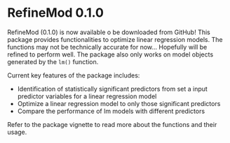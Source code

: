# RefineMod 0.1.0

RefineMod (0.1.0) is now available o be downloaded from GitHub! This package provides functionalities to optimize linear regression models. The functions may not be technically accurate for now... Hopefully will be refined to perform well. The package also only works on model objects generated by the `lm()` function.

Current key features of the package includes:

+ Identification of statistically significant predictors from set a input predictor variables for a linear regression model
+ Optimize a linear regression model to only those significant predictors
+ Compare the performance of lm models with different predictors

Refer to the package vignette to read more about the functions and their usage.

